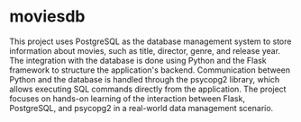 # moviesdb
This project uses PostgreSQL as the database management system to store information about movies, such as title, director, genre, and release year. The integration with the database is done using Python and the Flask framework to structure the application's backend. Communication between Python and the database is handled through the psycopg2 library, which allows executing SQL commands directly from the application. The project focuses on hands-on learning of the interaction between Flask, PostgreSQL, and psycopg2 in a real-world data management scenario.

